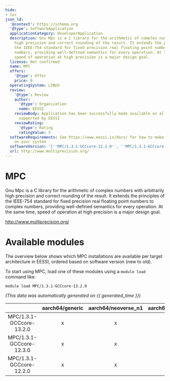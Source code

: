 ```yaml
---
hide:
- toc
json_ld:
  '@context': https://schema.org
  '@type': SoftwareApplication
  applicationCategory: DeveloperApplication
  description: Gnu Mpc is a C library for the arithmetic of complex numbers with arbitrarily
    high precision and correct rounding of the result. It extends the principles of
    the IEEE-754 standard for fixed precision real floating point numbers to complex
    numbers, providing well-defined semantics for every operation. At the same time,
    speed of operation at high precision is a major design goal.
  license: Not confirmed
  name: MPC
  offers:
    '@type': Offer
    price: 0
  operatingSystem: LINUX
  review:
    '@type': Review
    author:
      '@type': Organization
      name: EESSI
    reviewBody: Application has been successfully made available on all architectures
      supported by EESSI
    reviewRating:
      '@type': Rating
      ratingValue: 5
  softwareRequirements: See https://www.eessi.io/docs/ for how to make EESSI available
    on your system
  softwareVersion: '[''MPC/1.3.1-GCCcore-12.2.0'', ''MPC/1.3.1-GCCcore-12.3.0'', ''MPC/1.3.1-GCCcore-13.2.0'']'
  url: http://www.multiprecision.org/
---
```


MPC
===


Gnu Mpc is a C library for the arithmetic of complex numbers with arbitrarily high precision and correct rounding of the result. It extends the principles of the IEEE-754 standard for fixed precision real floating point numbers to complex numbers, providing well-defined semantics for every operation. At the same time, speed of operation at high precision is a major design goal.

http://www.multiprecision.org/
# Available modules


The overview below shows which MPC installations are available per target architecture in EESSI, ordered based on software version (new to old).

To start using MPC, load one of these modules using a `module load` command like:

```shell
module load MPC/1.3.1-GCCcore-13.2.0
```

*(This data was automatically generated on {{ generated_time }})*  

| |aarch64/generic|aarch64/neoverse_n1|aarch64/neoverse_v1|x86_64/generic|x86_64/amd/zen2|x86_64/amd/zen3|x86_64/amd/zen4|x86_64/intel/haswell|x86_64/intel/sapphirerapids|x86_64/intel/skylake_avx512|
| :---: | :---: | :---: | :---: | :---: | :---: | :---: | :---: | :---: | :---: | :---: |
|MPC/1.3.1-GCCcore-13.2.0|x|x|x|x|x|x|x|x|x|x|
|MPC/1.3.1-GCCcore-12.3.0|x|x|x|x|x|x|x|x|x|x|
|MPC/1.3.1-GCCcore-12.2.0|x|x|x|x|x|x|x|x|x|x|
